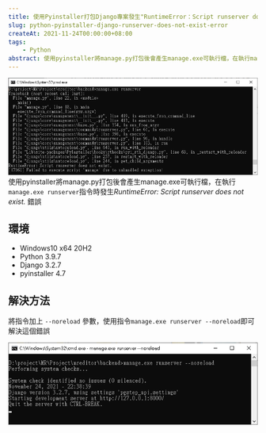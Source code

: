 ```yaml
---
title: 使用Pyinstaller打包Django專案發生"RuntimeError：Script runserver does not exist."錯誤
slug: python-pyinstaller-django-runserver-does-not-exist-error
createAt: 2021-11-24T00:00:00+08:00
tags:
    - Python
abstract: 使用pyinstaller將manage.py打包後會產生manage.exe可執行檔，在執行manage.exe runserver指令時發生RuntimeError：Script runserver does not exist. 錯誤
---
```


![10](./assets/10.png)
使用pyinstaller將manage.py打包後會產生manage.exe可執行檔，在執行`manage.exe runserver`指令時發生*RuntimeError: Script runserver does not exist.* 錯誤


## 環境
- Windows10 x64 20H2
- Python 3.9.7
- Django 3.2.7
- pyinstaller 4.7

## 解決方法
將指令加上 `--noreload` 參數，使用指令`manage.exe runserver --noreload`即可解決這個錯誤

![20](./assets/20.png)
